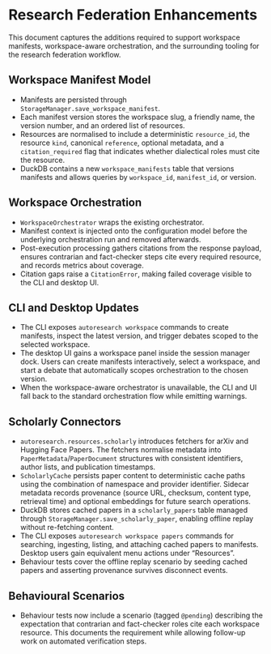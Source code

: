 # Research Federation Enhancements

This document captures the additions required to support workspace manifests,
workspace-aware orchestration, and the surrounding tooling for the research
federation workflow.

## Workspace Manifest Model

- Manifests are persisted through `StorageManager.save_workspace_manifest`.
- Each manifest version stores the workspace slug, a friendly name, the
  version number, and an ordered list of resources.
- Resources are normalised to include a deterministic `resource_id`, the
  resource `kind`, canonical `reference`, optional metadata, and a
  `citation_required` flag that indicates whether dialectical roles must cite
  the resource.
- DuckDB contains a new `workspace_manifests` table that versions manifests
  and allows queries by `workspace_id`, `manifest_id`, or version.

## Workspace Orchestration

- `WorkspaceOrchestrator` wraps the existing orchestrator.
- Manifest context is injected onto the configuration model before the
  underlying orchestration run and removed afterwards.
- Post-execution processing gathers citations from the response payload,
  ensures contrarian and fact-checker steps cite every required resource, and
  records metrics about coverage.
- Citation gaps raise a `CitationError`, making failed coverage visible to the
  CLI and desktop UI.

## CLI and Desktop Updates

- The CLI exposes `autoresearch workspace` commands to create manifests,
  inspect the latest version, and trigger debates scoped to the selected
  workspace.
- The desktop UI gains a workspace panel inside the session manager dock.
  Users can create manifests interactively, select a workspace, and start a
  debate that automatically scopes orchestration to the chosen version.
- When the workspace-aware orchestrator is unavailable, the CLI and UI fall
  back to the standard orchestration flow while emitting warnings.

## Scholarly Connectors

- `autoresearch.resources.scholarly` introduces fetchers for arXiv and
  Hugging Face Papers. The fetchers normalise metadata into
  `PaperMetadata`/`PaperDocument` structures with consistent identifiers,
  author lists, and publication timestamps.
- `ScholarlyCache` persists paper content to deterministic cache paths using
  the combination of namespace and provider identifier. Sidecar metadata
  records provenance (source URL, checksum, content type, retrieval time) and
  optional embeddings for future search operations.
- DuckDB stores cached papers in a `scholarly_papers` table managed through
  `StorageManager.save_scholarly_paper`, enabling offline replay without
  re-fetching content.
- The CLI exposes `autoresearch workspace papers` commands for searching,
  ingesting, listing, and attaching cached papers to manifests. Desktop users
  gain equivalent menu actions under “Resources”.
- Behaviour tests cover the offline replay scenario by seeding cached papers
  and asserting provenance survives disconnect events.

## Behavioural Scenarios

- Behaviour tests now include a scenario (tagged `@pending`) describing the
  expectation that contrarian and fact-checker roles cite each workspace
  resource. This documents the requirement while allowing follow-up work on
  automated verification steps.
